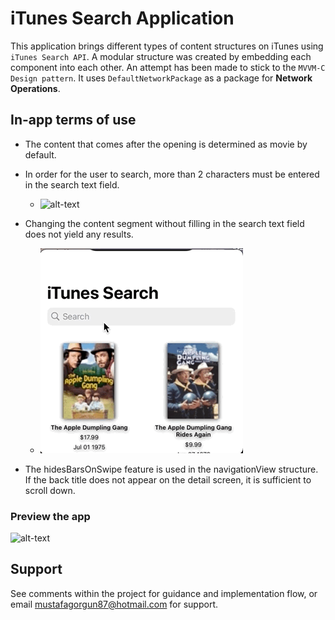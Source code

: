 
# iTunes Search Application

This application brings different types of content structures on iTunes using `iTunes Search API`. A modular structure was created by embedding each component into each other. An attempt has been made to stick to the `MVVM-C Design pattern`. It uses `DefaultNetworkPackage` as a package for **Network Operations**.

## In-app terms of use
- The content that comes after the opening is determined as movie by default.
- In order for the user to search, more than 2 characters must be entered in the search text field.
   
   - ![alt-text](searchCount.gif) 

- Changing the content segment without filling in the search text field does not yield any results.
    - ![alt-text](searchNeeds.gif) 
- The hidesBarsOnSwipe feature is used in the navigationView structure. If the back title does not appear on the detail screen, it is sufficient to scroll down.

### Preview the app
![alt-text](review.gif) 

## Support
See comments within the project for guidance and implementation flow, or email mustafagorgun87@hotmail.com for support.
